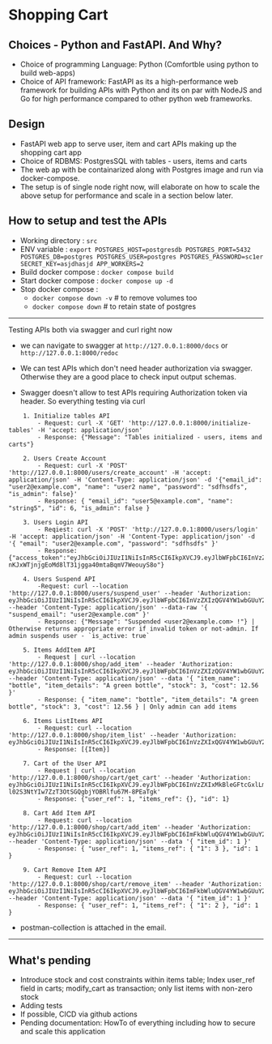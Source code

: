 # Shopping Cart 

## Choices - Python and FastAPI. And Why?
* Choice of programming Language: Python (Comfortble using python to build web-apps)
* Choice of API framework: FastAPI as its a high-performance web framework for building APIs with Python and its on par with NodeJS and Go for high performance compared to other python web frameworks.

## Design
* FastAPI web app to serve user, item and cart APIs making up the shopping cart app
* Choice of RDBMS: PostgresSQL with tables - users, items and carts
* The web ap with be containarized along with Postgres image and run via docker-compose. 
* The setup is of single node right now, will elaborate on how to scale the above setup for performance and scale in a section below later.

## How to setup and test the APIs
* Working directory    : `src`
* ENV variable         : `export POSTGRES_HOST=postgresdb POSTGRES_PORT=5432 POSTGRES_DB=postgres POSTGRES_USER=postgres POSTGRES_PASSWORD=sc1er SECRET_KEY=asjdhasjd APP_WORKERS=2`
* Build docker compose : `docker compose build`
* Start docker compose : `docker compose up -d`
* Stop docker compose  :
    - `docker compose down -v`  # to remove volumes too
    - `docker compose down`     # to retain state of postgres


---
Testing APIs both via swagger and curl right now
* we can navigate to swagger at `http://127.0.0.1:8000/docs` or `http://127.0.0.1:8000/redoc`
* We can test APIs which don't need header authorization via swagger. Otherwise they are a good place to check input output schemas.
    
* Swagger doesn't allow to test APIs requiring Authorization token via header. So everything testing via curl
```
    1. Initialize tables API
        - Request: curl -X 'GET' 'http://127.0.0.1:8000/initialize-tables' -H 'accept: application/json'
        - Response: {"Message": "Tables initialized - users, items and carts"}

    2. Users Create Account
        - Request: curl -X 'POST'  'http://127.0.0.1:8000/users/create_account' -H 'accept: application/json' -H 'Content-Type: application/json' -d '{"email_id": "user2@example.com", "name": "user2 name", "password": "sdfhsdfs", "is_admin": false}'
        - Response: { "email_id": "user5@example.com", "name": "string5", "id": 6, "is_admin": false }

    3. Users Login API
        - Reqiest: curl -X 'POST' 'http://127.0.0.1:8000/users/login' -H 'accept: application/json' -H 'Content-Type: application/json' -d '{ "email": "user2@example.com", "password": "sdfhsdfs" }'
        - Response: {"access_token":"eyJhbGciOiJIUzI1NiIsInR5cCI6IkpXVCJ9.eyJlbWFpbCI6InVzZXIyQGV4YW1wbGUuY29tIn0.e-nKJxWTjnjgEoMd8lT31jgga40mtaBqmV7WeouyS8o"}

    4. Users Suspend API
        -Request: curl --location 'http://127.0.0.1:8000/users/suspend_user' --header 'Authorization: eyJhbGciOiJIUzI1NiIsInR5cCI6IkpXVCJ9.eyJlbWFpbCI6InVzZXIzQGV4YW1wbGUuY29tIn0.N3LMRxhKqsR4SfttRFnHoTZjGXGDUKbtD8kTKKAQp9s' --header 'Content-Type: application/json' --data-raw '{ "suspend_email": "user2@example.com" }'
        - Response: {"Message": "Suspended <user2@example.com> !"} | Otherwise returns appropriate error if invalid token or not-admin. If admin suspends user - `is_active: true`
    
    5. Items AddItem API
        - Request | curl --location 'http://127.0.0.1:8000/shop/add_item' --header 'Authorization: eyJhbGciOiJIUzI1NiIsInR5cCI6IkpXVCJ9.eyJlbWFpbCI6InVzZXIzQGV4YW1wbGUuY29tIn0.N3LMRxhKqsR4SfttRFnHoTZjGXGDUKbtD8kTKKAQp9s' --header 'Content-Type: application/json' --data '{ "item_name": "bottle", "item_details": "A green bottle", "stock": 3, "cost": 12.56 }'
        - Response: { "item_name": "bottle", "item_details": "A green bottle", "stock": 3, "cost": 12.56 } | Only admin can add items

    6. Items ListItems API
        - Request: curl --location 'http://127.0.0.1:8000/shop/item_list' --header 'Authorization: eyJhbGciOiJIUzI1NiIsInR5cCI6IkpXVCJ9.eyJlbWFpbCI6InVzZXIxQGV4YW1wbGUuY29tIn0.8d5Xn3qxJEahbkZCnV4Ww0IWe5bLAUkKWCYDkigD0ao'
        - Response: [{Item}] 

    7. Cart of the User API
        - Request | curl --location 'http://127.0.0.1:8000/shop/cart/get_cart' --header 'Authorization: eyJhbGciOiJIUzI1NiIsInR5cCI6IkpXVCJ9.eyJlbWFpbCI6InVzZXIxMkBleGFtcGxlLmNvbSJ9.e-l02S3NtYIw7ZzT3OtSGQgbjYOBRlfu67M-8PEaTgk'
        - Response: {"user_ref": 1, "items_ref": {}, "id": 1}

    8. Cart Add Item API 
        - Request: curl --location 'http://127.0.0.1:8000/shop/cart/add_item' --header 'Authorization: eyJhbGciOiJIUzI1NiIsInR5cCI6IkpXVCJ9.eyJlbWFpbCI6ImFkbWluQGV4YW1wbGUuY29tIn0.gEPbdGuHi7yzL8JtI5QBTTrZVsAxlrfgvXyxX1aewaw' --header 'Content-Type: application/json' --data '{ "item_id": 1 }'
        - Response: { "user_ref": 1, "items_ref": { "1": 3 }, "id": 1 }

    9. Cart Remove Item API
        - Request: curl --location 'http://127.0.0.1:8000/shop/cart/remove_item' --header 'Authorization: eyJhbGciOiJIUzI1NiIsInR5cCI6IkpXVCJ9.eyJlbWFpbCI6ImFkbWluQGV4YW1wbGUuY29tIn0.gEPbdGuHi7yzL8JtI5QBTTrZVsAxlrfgvXyxX1aewaw' --header 'Content-Type: application/json' --data '{ "item_id": 1 }'
        - Response: { "user_ref": 1, "items_ref": { "1": 2 }, "id": 1 }
```
* postman-collection is attached in the email.
---


## What's pending
* Introduce stock and cost constraints within items table; Index user_ref field in carts; modify_cart as transaction; only list items with non-zero stock
* Adding tests
* If possible, CICD via github actions
* Pending documentation: HowTo of everything including how to secure and scale this application
